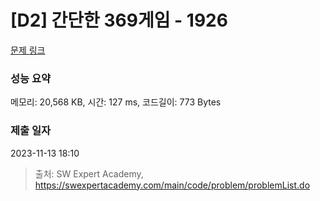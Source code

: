 # [D2] 간단한 369게임 - 1926 

[문제 링크](https://swexpertacademy.com/main/code/problem/problemDetail.do?contestProbId=AV5PTeo6AHUDFAUq) 

### 성능 요약

메모리: 20,568 KB, 시간: 127 ms, 코드길이: 773 Bytes

### 제출 일자

2023-11-13 18:10



> 출처: SW Expert Academy, https://swexpertacademy.com/main/code/problem/problemList.do